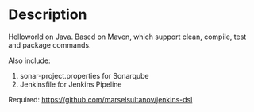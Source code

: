 # Description
Helloworld on Java.
Based on Maven, which support clean, compile, test and package commands.

Also include:
1. sonar-project.properties for Sonarqube
2. Jenkinsfile for Jenkins Pipeline

Required:
https://github.com/marselsultanov/jenkins-dsl
